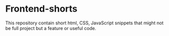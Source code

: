 # Frontend-shorts
This repository contain short html, CSS, JavaScript snippets that might not  be full project but a feature or useful code.

